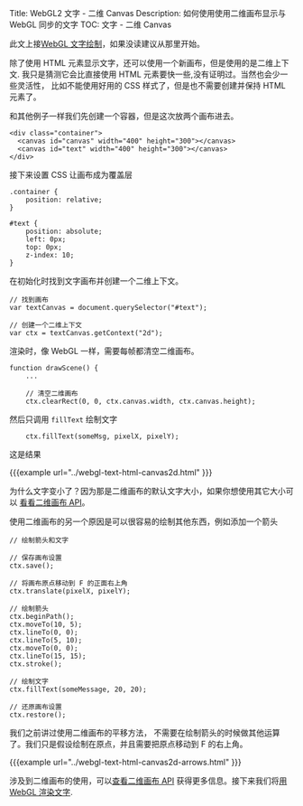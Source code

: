 Title: WebGL2 文字 - 二维 Canvas
Description: 如何使用使用二维画布显示与 WebGL 同步的文字
TOC: 文字 - 二维 Canvas

此文上接[WebGL 文字绘制](webgl-text-html.html)，如果没读建议从那里开始。

除了使用 HTML 元素显示文字，还可以使用一个新画布，但是使用的是二维上下文.
我只是猜测它会比直接使用 HTML 元素要快一些,没有证明过。当然也会少一些灵活性，
比如不能使用好用的 CSS 样式了，但是也不需要创建并保持 HTML 元素了。

和其他例子一样我们先创建一个容器，但是这次放两个画布进去。

    <div class="container">
      <canvas id="canvas" width="400" height="300"></canvas>
      <canvas id="text" width="400" height="300"></canvas>
    </div>

接下来设置 CSS 让画布成为覆盖层

    .container {
        position: relative;
    }

    #text {
        position: absolute;
        left: 0px;
        top: 0px;
        z-index: 10;
    }

在初始化时找到文字画布并创建一个二维上下文。

    // 找到画布
    var textCanvas = document.querySelector("#text");

    // 创建一个二维上下文
    var ctx = textCanvas.getContext("2d");

渲染时，像 WebGL 一样，需要每帧都清空二维画布。

    function drawScene() {
        ...

        // 清空二维画布
        ctx.clearRect(0, 0, ctx.canvas.width, ctx.canvas.height);

然后只调用 `fillText` 绘制文字

        ctx.fillText(someMsg, pixelX, pixelY);

这是结果

{{{example url="../webgl-text-html-canvas2d.html" }}}

为什么文字变小了？因为那是二维画布的默认文字大小，如果你想使用其它大小可以
[看看二维画布 API](https://developer.mozilla.org/en-US/docs/Web/API/Canvas_API/Tutorial/Drawing_text)。

使用二维画布的另一个原因是可以很容易的绘制其他东西，例如添加一个箭头

    // 绘制箭头和文字

    // 保存画布设置
    ctx.save();

    // 将画布原点移动到 F 的正面右上角
    ctx.translate(pixelX, pixelY);

    // 绘制箭头
    ctx.beginPath();
    ctx.moveTo(10, 5);
    ctx.lineTo(0, 0);
    ctx.lineTo(5, 10);
    ctx.moveTo(0, 0);
    ctx.lineTo(15, 15);
    ctx.stroke();

    // 绘制文字
    ctx.fillText(someMessage, 20, 20);

    // 还原画布设置
    ctx.restore();

我们之前讲过使用二维画布的平移方法，
不需要在绘制箭头的时候做其他运算了。我们只是假设绘制在原点，并且需要把原点移动到 F 的右上角。

{{{example url="../webgl-text-html-canvas2d-arrows.html" }}}

涉及到二维画布的使用，可以[查看二维画布 API](https://developer.mozilla.org/en-US/docs/Web/API/CanvasRenderingContext2D)
获得更多信息。接下来我们将[用 WebGL 渲染文字](webgl-text-texture.html).
